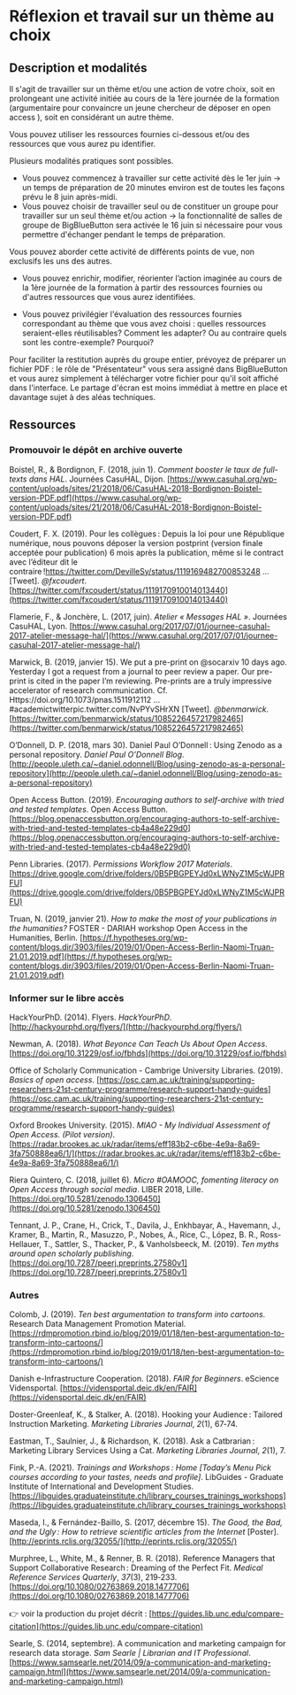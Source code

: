 # Réflexion et travail sur un thème au choix

## Description et modalités

Il s'agit de travailler sur un thème et/ou une action de votre choix, soit en prolongeant une activité initiée au cours de la 1ère journée de la formation (argumentaire pour convaincre un jeune chercheur de déposer en open access ), soit en considérant un autre thème.

Vous pouvez utiliser les ressources fournies ci-dessous et/ou des ressources que vous aurez pu identifier.

Plusieurs modalités pratiques sont possibles.

* Vous pouvez commencez à travailler sur cette activité dès le 1er juin -> un temps de préparation de 20 minutes environ est de toutes les façons prévu le 8 juin après-midi.
* Vous pouvez choisir de travailler seul ou de constituer un groupe pour travailler sur un seul thème et/ou action -> la fonctionnalité de salles de groupe de BigBlueButton sera activée le 16 juin si nécessaire pour vous permettre d'échanger pendant le temps de préparation.

Vous pouvez aborder cette activité de différents points de vue, non exclusifs les uns des autres.

* Vous pouvez enrichir, modifier, réorienter l’action imaginée au cours de la 1ère journée de la formation à partir des ressources fournies ou d'autres ressources que vous aurez identifiées.

* Vous pouvez privilégier l'évaluation des ressources fournies correspondant au thème que vous avez choisi : quelles ressources seraient-elles réutilisables? Comment les adapter? Ou au contraire quels sont les contre-exemple? Pourquoi?

Pour faciliter la restitution auprès du groupe entier, prévoyez de préparer un fichier PDF : le rôle de "Présentateur" vous sera assigné dans BigBlueButton et vous aurez simplement à télécharger votre fichier pour qu'il soit affiché dans l'interface. Le partage d'écran est moins immédiat à mettre en place et davantage sujet à des aléas techniques.

## Ressources

### Promouvoir le dépôt en archive ouverte

Boistel, R., & Bordignon, F. (2018, juin 1). _Comment booster le taux de full-texts dans HAL_. Journées CasuHAL, Dijon. [https://www.casuhal.org/wp-content/uploads/sites/21/2018/06/CasuHAL-2018-Bordignon-Boistel-version-PDF.pdf](https://www.casuhal.org/wp-content/uploads/sites/21/2018/06/CasuHAL-2018-Bordignon-Boistel-version-PDF.pdf)

Coudert, F. X. (2019). Pour les collègues : Depuis la loi pour une République numérique, nous pouvons déposer la version postprint (version finale acceptée pour publication) 6 mois après la publication, même si le contract avec l’éditeur dit le contraire !https://twitter.com/DevilleSy/status/1119169482700853248 … [Tweet]. _@fxcoudert_. [https://twitter.com/fxcoudert/status/1119170910014013440](https://twitter.com/fxcoudert/status/1119170910014013440)

Flamerie, F., & Jonchère, L. (2017, juin). _Atelier « Messages HAL »_. Journées CasuHAL, Lyon. [https://www.casuhal.org/2017/07/01/journee-casuhal-2017-atelier-message-hal/](https://www.casuhal.org/2017/07/01/journee-casuhal-2017-atelier-message-hal/)

Marwick, B. (2019, janvier 15). We put a pre-print on @socarxiv 10 days ago. Yesterday I got a request from a journal to peer review a paper. Our pre-print is cited in the paper I’m reviewing. Pre-prints are a truly impressive accelerator of research communication. Cf. Https://doi.org/10.1073/pnas.1511912112 … #academictwitterpic.twitter.com/NvPYvSHrXN [Tweet]. _@benmarwick_. [https://twitter.com/benmarwick/status/1085226457217982465](https://twitter.com/benmarwick/status/1085226457217982465)

O’Donnell, D. P. (2018, mars 30). Daniel Paul O’Donnell : Using Zenodo as a personal repository. _Daniel Paul O’Donnell Blog_. [http://people.uleth.ca/~daniel.odonnell/Blog/using-zenodo-as-a-personal-repository](http://people.uleth.ca/~daniel.odonnell/Blog/using-zenodo-as-a-personal-repository)

Open Access Button. (2019). _Encouraging authors to self-archive with tried and tested templates_. Open Access Button. [https://blog.openaccessbutton.org/encouraging-authors-to-self-archive-with-tried-and-tested-templates-cb4a48e229d0](https://blog.openaccessbutton.org/encouraging-authors-to-self-archive-with-tried-and-tested-templates-cb4a48e229d0)

Penn Libraries. (2017). _Permissions Workflow 2017 Materials_. [https://drive.google.com/drive/folders/0B5PBGPEYJd0xLWNyZ1M5cWJPRFU](https://drive.google.com/drive/folders/0B5PBGPEYJd0xLWNyZ1M5cWJPRFU)</div>

Truan, N. (2019, janvier 21). _How to make the most of  your publications in the  humanities?_ FOSTER - DARIAH workshop Open Access in the Humanities, Berlin. [https://f.hypotheses.org/wp-content/blogs.dir/3903/files/2019/01/Open-Access-Berlin-Naomi-Truan-21.01.2019.pdf](https://f.hypotheses.org/wp-content/blogs.dir/3903/files/2019/01/Open-Access-Berlin-Naomi-Truan-21.01.2019.pdf)

### Informer sur le libre accès

HackYourPhD. (2014). Flyers. _HackYourPhD_. [http://hackyourphd.org/flyers/](http://hackyourphd.org/flyers/)

Newman, A. (2018). _What Beyonce Can Teach Us About Open Access_. [https://doi.org/10.31229/osf.io/fbhds](https://doi.org/10.31229/osf.io/fbhds)

Office of Scholarly Communication - Cambrige University Libraries. (2019). _Basics of open access_. [https://osc.cam.ac.uk/training/supporting-researchers-21st-century-programme/research-support-handy-guides](https://osc.cam.ac.uk/training/supporting-researchers-21st-century-programme/research-support-handy-guides)

Oxford Brookes University. (2015). _MIAO - My Individual Assessment of Open Access. (Pilot version)_. [https://radar.brookes.ac.uk/radar/items/eff183b2-c6be-4e9a-8a69-3fa750888ea6/1/](https://radar.brookes.ac.uk/radar/items/eff183b2-c6be-4e9a-8a69-3fa750888ea6/1/)

Riera Quintero, C. (2018, juillet 6). _Micro #OAMOOC, fomenting literacy on Open Access through social media_. LIBER 2018, Lille. [https://doi.org/10.5281/zenodo.1306450](https://doi.org/10.5281/zenodo.1306450)

Tennant, J. P., Crane, H., Crick, T., Davila, J., Enkhbayar, A., Havemann, J., Kramer, B., Martin, R., Masuzzo, P., Nobes, A., Rice, C., López, B. R., Ross-Hellauer, T., Sattler, S., Thacker, P., & Vanholsbeeck, M. (2019). _Ten myths around open scholarly publishing_. [https://doi.org/10.7287/peerj.preprints.27580v1](https://doi.org/10.7287/peerj.preprints.27580v1)

### Autres

Colomb, J. (2019). _Ten best argumentation to transform into cartoons_. Research Data Management Promotion Material. [https://rdmpromotion.rbind.io/blog/2019/01/18/ten-best-argumentation-to-transform-into-cartoons/](https://rdmpromotion.rbind.io/blog/2019/01/18/ten-best-argumentation-to-transform-into-cartoons/)

Danish e-Infrastructure Cooperation. (2018). _FAIR for Beginners_. eScience Vidensportal. [https://vidensportal.deic.dk/en/FAIR](https://vidensportal.deic.dk/en/FAIR)

Doster-Greenleaf, K., & Stalker, A. (2018). Hooking your Audience : Tailored Instruction Marketing. _Marketing Libraries Journal_, _2_(1), 67‑74.

Eastman, T., Saulnier, J., & Richardson, K. (2018). Ask a Catbrarian : Marketing Library Services Using a Cat. _Marketing Libraries Journal_, _2_(1), 7.

Fink, P.-A. (2021). _Trainings and Workshops : Home [Today’s Menu Pick courses according to your tastes, needs and profile]_. LibGuides - Graduate Institute of International and Development Studies. [https://libguides.graduateinstitute.ch/library_courses_trainings_workshops](https://libguides.graduateinstitute.ch/library_courses_trainings_workshops)

Maseda, I., & Fernández-Baillo, S. (2017, décembre 15). _The Good, the Bad, and the Ugly : How to retrieve scientific articles from the Internet_ [Poster]. [http://eprints.rclis.org/32055/](http://eprints.rclis.org/32055/)</div>

Murphree, L., White, M., & Renner, B. R. (2018). Reference Managers that Support Collaborative Research : Dreaming of the Perfect Fit. _Medical Reference Services Quarterly_, _37_(3), 219‑233\. [https://doi.org/10.1080/02763869.2018.1477706](https://doi.org/10.1080/02763869.2018.1477706)

:point_right: voir la production du projet décrit : [https://guides.lib.unc.edu/compare-citation](https://guides.lib.unc.edu/compare-citation)

Searle, S. (2014, septembre). A communication and marketing campaign for research data storage. _Sam Searle | Librarian and IT Professional_. [https://www.samsearle.net/2014/09/a-communication-and-marketing-campaign.html](https://www.samsearle.net/2014/09/a-communication-and-marketing-campaign.html)</div>
